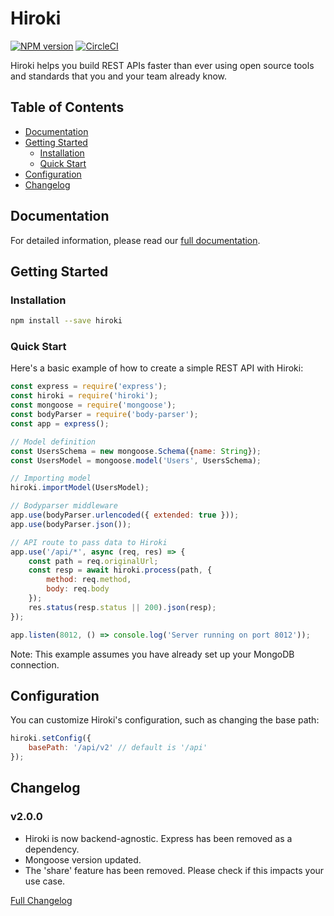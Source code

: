 # Hiroki

[![NPM version][npm-image]][npm-url] [![CircleCI](https://dl.circleci.com/status-badge/img/circleci/73Gnub9RenZ7Vn7XN2Cq7A/7FichnXE69CYoQzoP7ppAd/tree/master.svg?style=svg)](https://dl.circleci.com/status-badge/redirect/circleci/73Gnub9RenZ7Vn7XN2Cq7A/7FichnXE69CYoQzoP7ppAd/tree/master)

Hiroki helps you build REST APIs faster than ever using open source tools and standards that you and your team already know.

## Table of Contents

- [Documentation](#documentation)
- [Getting Started](#getting-started)
  - [Installation](#installation)
  - [Quick Start](#quick-start)
- [Configuration](#configuration)
- [Changelog](#changelog)

## Documentation

For detailed information, please read our [full documentation](https://ivanhuay.github.io/hiroki/).

## Getting Started

### Installation

```bash
npm install --save hiroki
```

### Quick Start

Here's a basic example of how to create a simple REST API with Hiroki:

```javascript
const express = require('express');
const hiroki = require('hiroki');
const mongoose = require('mongoose');
const bodyParser = require('body-parser');
const app = express();

// Model definition
const UsersSchema = new mongoose.Schema({name: String});
const UsersModel = mongoose.model('Users', UsersSchema);

// Importing model
hiroki.importModel(UsersModel);

// Bodyparser middleware
app.use(bodyParser.urlencoded({ extended: true }));
app.use(bodyParser.json());

// API route to pass data to Hiroki
app.use('/api/*', async (req, res) => {
    const path = req.originalUrl;
    const resp = await hiroki.process(path, {
        method: req.method,
        body: req.body
    });
    res.status(resp.status || 200).json(resp);
});

app.listen(8012, () => console.log('Server running on port 8012'));
```

Note: This example assumes you have already set up your MongoDB connection.

## Configuration

You can customize Hiroki's configuration, such as changing the base path:

```javascript
hiroki.setConfig({ 
    basePath: '/api/v2' // default is '/api'
});
```

## Changelog

### v2.0.0

- Hiroki is now backend-agnostic. Express has been removed as a dependency.
- Mongoose version updated.
- The 'share' feature has been removed. Please check if this impacts your use case.

[Full Changelog](https://ivanhuay.github.io/hiroki/changelog)

[npm-image]: https://badge.fury.io/js/hiroki.svg
[npm-url]: https://npmjs.org/package/hiroki